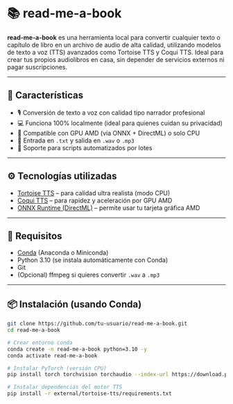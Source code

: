 # 📚 read-me-a-book

**read-me-a-book** es una herramienta local para convertir cualquier texto o capítulo de libro en un archivo de audio de alta calidad, utilizando modelos de texto a voz (TTS) avanzados como Tortoise TTS y Coqui TTS. Ideal para crear tus propios audiolibros en casa, sin depender de servicios externos ni pagar suscripciones.

---

## 🚀 Características

- 🎙️ Conversión de texto a voz con calidad tipo narrador profesional
- 💻 Funciona 100% localmente (ideal para quienes cuidan su privacidad)
- 🧠 Compatible con GPU AMD (vía ONNX + DirectML) o solo CPU
- 📁 Entrada en `.txt` y salida en `.wav` o `.mp3`
- 🔁 Soporte para scripts automatizados por lotes

---

## ⚙️ Tecnologías utilizadas

- [Tortoise TTS](https://github.com/neonbjb/tortoise-tts) – para calidad ultra realista (modo CPU)
- [Coqui TTS](https://github.com/coqui-ai/TTS) – para rapidez y aceleración por GPU AMD
- [ONNX Runtime (DirectML)](https://onnxruntime.ai/) – permite usar tu tarjeta gráfica AMD

---

## 🧰 Requisitos

- [Conda](https://docs.conda.io/en/latest/miniconda.html) (Anaconda o Miniconda)
- Python 3.10 (se instala automáticamente con Conda)
- Git
- (Opcional) ffmpeg si quieres convertir `.wav` a `.mp3`

---

## 📦 Instalación (usando Conda)

```bash
git clone https://github.com/tu-usuario/read-me-a-book.git
cd read-me-a-book

# Crear entorno conda
conda create -n read-me-a-book python=3.10 -y
conda activate read-me-a-book

# Instalar PyTorch (versión CPU)
pip install torch torchvision torchaudio --index-url https://download.pytorch.org/whl/cpu

# Instalar dependencias del motor TTS
pip install -r external/tortoise-tts/requirements.txt